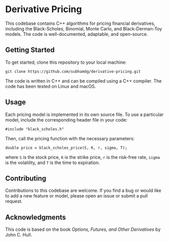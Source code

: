 # Derivative Pricing

This codebase contains C++ algorithms for pricing financial derivatives, including the Black-Scholes, Binomial, Monte Carlo, and Black-Derman-Toy models. The code is well-documented, adaptable, and open-source.

## Getting Started

To get started, clone this repository to your local machine:

```
git clone https://github.com/subhamdg/derivative-pricing.git
```

The code is written in C++ and can be compiled using a C++ compiler. The code has been tested on Linux and macOS.

## Usage

Each pricing model is implemented in its own source file. To use a particular model, include the corresponding header file in your code:

```
#include "black_scholes.h"
```

Then, call the pricing function with the necessary parameters:

```
double price = black_scholes_price(S, K, r, sigma, T);
```

where `S` is the stock price, `K` is the strike price, `r` is the risk-free rate, `sigma` is the volatility, and `T` is the time to expiration.

## Contributing

Contributions to this codebase are welcome. If you find a bug or would like to add a new feature or model, please open an issue or submit a pull request.

## Acknowledgments

This code is based on the book *Options, Futures, and Other Derivatives* by John C. Hull.
